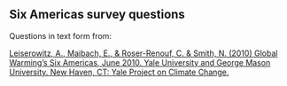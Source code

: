 Six Americas survey questions
-----
Questions in text form from:

[Leiserowitz, A., Maibach, E., & Roser-Renouf, C. & Smith, N. (2010) Global Warming’s Six Americas, June 2010. Yale University and George Mason University. New Haven, CT: Yale Project on Climate Change.](http://environment.yale.edu/climate/files/SixAmericasJune2010.pdf)


